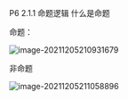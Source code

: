 P6 2.1.1 命题逻辑 什么是命题



命题：

![image-20211205210931679](C:\Users\白木-泽\AppData\Roaming\Typora\typora-user-images\image-20211205210931679.png)

非命题

  ![image-20211205211058896](C:\Users\白木-泽\AppData\Roaming\Typora\typora-user-images\image-20211205211058896.png)

 























